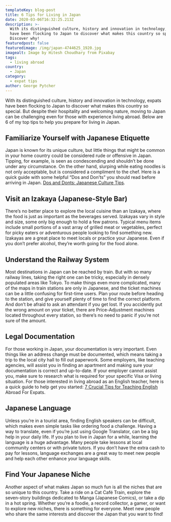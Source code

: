 ```yaml
---
templateKey: blog-post
title: 6 Tips for Living in Japan
date: 2020-03-06T16:32:25.213Z
description: >-
  With its distinguished culture, history and innovation in technology, expats
  have been flocking to Japan to discover what makes this country so special.
  Discover why!
featuredpost: false
featuredimage: /img/japan-4744625_1920.jpg
imagealt: Image by Hitesh Choudhary from Pixabay
tags:
  - living abroad
country:
  - Japan
category:
  - expat tips
author: George Pytcher
---
```

With its distinguished culture, history and innovation in technology, expats have been flocking to Japan to discover what makes this country so special. But despite their hospitality and welcoming nature, moving to Japan can be challenging even for those with experience living abroad. Below are 6 of my top tips to help you prepare for living in Japan.

## Familiarize Yourself with Japanese Etiquette

Japan is known for its unique culture, but little things that might be common in your home country could be considered rude or offensive in Japan. Tipping, for example, is seen as condescending and shouldn’t be done under any circumstance. On the other hand, slurping while eating noodles is not only acceptable, but is considered a compliment to the chef. Here is a quick guide with some helpful “Dos and Don’ts” you should read before arriving in Japan. [Dos and Donts: Japanese Culture Tips](https://expertworldtravel.com/dos-donts-japanese-culture-tips/).

## Visit an Izakaya (Japanese-Style Bar)

There’s no better place to explore the local cuisine than an Izakaya, where the food is just as important as the beverages served. Izakayas vary in style and size, some only big enough to hold a few patrons. Typical menu items include small portions of a vast array of grilled meat or vegetables, perfect for picky eaters or adventurous people looking to find something new. Izakayas are a great place to meet locals or practice your Japanese. Even if you don’t prefer alcohol, they’re worth going for the food alone.

## Understand the Railway System

Most destinations in Japan can be reached by train. But with so many railway lines, taking the right one can be tricky, especially in densely populated areas like Tokyo. To make things even more complicated, many of the maps in train stations are only in Japanese, and the ticket machines can be a little confusing for first-time users. Plan your route before heading to the station, and give yourself plenty of time to find the correct platform. And don’t be afraid to ask an attendant if you get lost. If you accidently put the wrong amount on your ticket, there are Price-Adjustment machines located throughout every station, so there’s no need to panic if you’re not sure of the amount. 

## Legal Documentation

For those working in Japan, your documentation is very important. Even things like an address change must be documented, which means taking a trip to the local city hall to fill out paperwork. Some employers, like teaching agencies, will assist you in finding an apartment and making sure your documentation is correct and up-to-date. If your employer cannot assist you, make sure to research what is required for your specific Visa or living situation. For those interested in living abroad as an English teacher, here is a quick guide to help get you started: [7 Crucial Tips for Teaching English](https://www.thexpatmagazine.com/blog/2020-01-19-7-crucial-tips-for-teaching-english-abroad-for-expats/) Abroad For Expats.

## Japanese Language

Unless you’re in a tourist area, finding English speakers can be difficult, which makes even simple tasks like ordering food a challenge. Having a way to translate, even if you’re just using Google Translator, can be a big help in your daily life. If you plan to live in Japan for a while, learning the language is a huge advantage. Many people take lessons at local community centers or with private tutors. If you don’t have the extra cash to pay for lessons, language exchanges are a great way to meet new people and help each other enhance your language skills.

## Find Your Japanese Niche

Another aspect of what makes Japan so much fun is all the niches that are so unique to this country. Take a ride on a Cat Café Train, explore the seven-story buildings dedicated to Manga (Japanese Comics), or take a dip in a hot spring. Whether you’re a foodie, a record collector, a gamer, or want to explore new niches, there is something for everyone. Meet new people who share the same interests and discover the Japan that you want to find!
